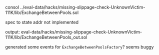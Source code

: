 consol ../eval-data/hacks/missing-slippage-check-UnknownVictim-111K/lib/ExchangeBetweenPools.sol

spec to state addr not implemented

output: eval-data/hacks/missing-slippage-check-UnknownVictim-111K/lib/ExchangeBetweenPools_out.sol

generated some events for `ExchangeBetweenPoolsFactory`? seems buggy